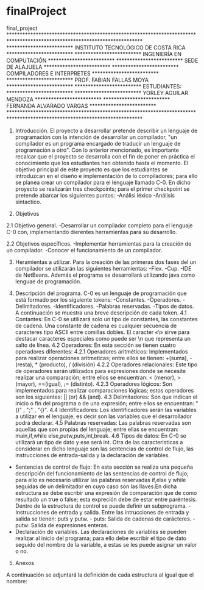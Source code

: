# finalProject
final_project
      **************************************************************************************************************************
      *************************                     INSTITUTO TECNOLÓGICO DE COSTA RICA                ************************* 
      *************************                           INGENIERÍA EN COMPUTACIÓN                    ************************* 
      *************************                                SEDE DE ALAJUELA                        ************************* 
      *************************                          COMPILADORES E INTERPRETES                    ************************* 
      *************************                           PROF. FABIAN FALLAS MOYA                     ************************* 
      *************************                                  ESTUDIANTES:                          ************************* 
      *************************                            YORLEY AGUILAR MENDOZA                      ************************* 
      *************************                           FERNANDA ALVARADO VARGAS                     ************************* 
      **************************************************************************************************************************

1. Introducción.
El proyecto a desarrollar pretende describir un lenguaje de programación con la intención de desarrollar un compilador, "un compilador es un programa encargado de traducir un lenguaje de programación a otro". Con lo anterior mencionado, es importante recalcar que el proyecto se desarrolla con el fin de poner en práctica el conocimiento que los estudiantes han obtenido hasta el momento.
El objetivo principal de este proyecto es que los estudiantes se introduzcan en el diseño e implementación de lo compiladores; para ello se planea crear un compilador para el lenguaje llamado C-0.
En dicho proyecto se realizarán tres checkpoints; para el primer checkpoint se pretende abarcar los siguientes puntos:
-Análisi léxico
-Análisis sintactico.

2. Objetivos

2.1 Objetivo general.
-Desarrollar un compilador completo para el lenguaje C-0 con, implementando dierentes herramientas para su desarrollo.

2.2 Objetivos específicos.
-Implementar herramientas para la creación de un compilador.
-Conocer el funcionamiento de un compilador.

3. Heramientas a utilizar.
Para la creación de las primeras dos fases del un compilador se utilizarán las siguientes herramientas:
-Flex.
-Cup.
-IDE de NetBeans.
Además el programa se desarrollará utilizando java como lenguae de programación.

4. Descripción del programa.
C-0 es un lenguaje de programación que está formado por los siguiente tokens:
-Constantes.
-Operadores.
-Delimitadores.
-Identificadores.
-Palabras reservadas.
-Tipos de datos.
A continuación se muestra una breve descripción de cada token.
  4.1 Contantes: En C-0 se utilizará solo un tipo de constantes, las constantes de cadena. Una constante de cadena es cualquier
  secuencia de caracteres tipo ASCII entre comillas dobles. El caracter «\» sirve para destacar caracteres especiales
  como puede ser \n que representa un salto de línea.
  4.2 Operadores: En esta sección se tienen cuatro operadores diferentes:
    4.2.1 Operadores aritméticos: Implementados para realizar operaciones aritmeticas; entre ellos se tienen: +(suma), -(resta), *           (producto), / (división)
    4.2.2 Operadores relacionales: Este tipo de operadores serán utilizados para expresiones donde se necesite realizar una comparación;    entre ellos se encuentran: < (menor), > (mayor), ==(igual), ¡= (distinto).
    4.2.3 Operadores lógicos: Son implementados para realizar comparaciones lógicas; estos operadores son los siguientes: || (or) &&        (and).
  4.3 Delimitadores: Son que indican el inicio o fin del programa o de una expresión; entre ellos se encuentran: "()" , ";" , "{}".
  4.4 Identificadores: Los identificadores serán las variables a utilizar en el lenguaje; es decir son las variables que el               desarrollador podrá declarar.
  4.5 Palabras reservadas: Las palabras reservadas son aquellas que son propias del lenguaje; entre ellas se encuentran: main,if,while      else,putw,puts,int,break.
  4.6 Tipos de datos: En C-0 se utilizará un tipo de dato y ese será int.
Otra de las caracteristicas a considerar en dicho lenguaje son las sentencias de control de flujo, las instrucciones de entrada-salida y la declaración de variables.

  - Sentencias de control de flujo:
           En esta sección se realiza una pequeña descripción del funcionamiento de las sentencias de control de flujo; para ello es                necesario utilizar las palabras reservadas if,else y while seguidas de un delimitador en cuyo caso son las llaves.En dicha              estructura se debe escribir una expresión de comparación que de como resultado un true o false; esta expreción debe de estar            entre paréntesis. Dentro de la estructura de control se puede definir un subprograma.
  -Instrucciones de entrada y salida.
           Entre las intrucciones de entrada y salida se tienen: puts y putw.
           - puts: Salida de cadenas de carácteres.
           - putw: Salida de expresiones enteras.
  - Declaración de variables.
          Las declaraciones de variables se pueden realizar al inicio del programa; para ello debe escribir el tipo de dato seguido del           nombre de la variable, a estas se les puede asignar un valor o no.
          
5. Anexos

A continuación se adjuntará la definición de cada estructura al igual que el nombre:




